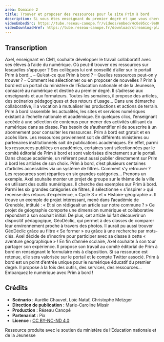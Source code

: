 ```yaml
---
area: Domaine 2
title: Trouver et proposer des ressources pour le site Prim à bord
description: Si vous êtes enseignant du premier degré et que vous cherchez souvent des ressources pédagogiques sur internet, le site Prim à bord et cette vidéo explicative sont fait pour vous !
videoEmbedSrc: https://tube.reseau-canope.fr/videos/embed/4c0e95cc-9e00-4193-af2f-7f7f341eceee
videoDownloadHref: https://tube.reseau-canope.fr/download/streaming-playlists/hls/videos/4c0e95cc-9e00-4193-af2f-7f7f341eceee-1080-fragmented.mp4
---
```


## Transcription

Axel, enseignant en CM1, souhaite développer le travail collaboratif avec ses élèves à l’aide du numérique. Où peut-il trouver des ressources sur lesquelles s’appuyer ?
Ses collègues lui ont conseillé d’aller sur le portail Prim à bord…
– Qu’est-ce que Prim à bord ?
– Quelles ressources peut-on y trouver ?
– Comment les sélectionner ou en proposer de nouvelles ?
Prim à bord est un portail du ministère de l’Éducation nationale et de la Jeunesse, consacré au numérique et destiné au premier degré. Il s’adresse aux enseignants et aux formateurs.
Toutes les semaines, il propose des articles, des scénarios pédagogiques et des retours d’usage...
Dans une démarche collaborative, il a vocation à mutualiser les productions et actions de terrain.
Prim à bord rassemble les actualités, les sites et services numériques existant à l’échelle nationale et académique.
En quelques clics, l’enseignant accède à une sélection de contenus pour mener des activités utilisant du numérique dans sa classe.
Pas besoin de s’authentifier ni de souscrire à un abonnement pour consulter les ressources.
Prim à bord est gratuit et en accès libre.
Les ressources proviennent soit de différents ministères ou partenaires institutionnels soit de publications académiques.
En effet, parmi les ressources publiées en académies, certaines sont sélectionnées par le comité éditorial de Prim à bord et sont valorisées directement sur le portail.
Dans chaque académie, un référent peut aussi publier directement sur Prim à bord les articles de son choix.
Prim à bord, c’est plusieurs centaines d’articles accessibles via un système de filtres.
Comment s’y retrouver ?
Les ressources sont réparties en six grandes catégories…
Prenons un exemple. Axel souhaite monter un projet de groupe sur le thème de la ville en utilisant des outils numériques. Il cherche des exemples sur Prim à bord.
Parmi les six grandes catégories de filtres, il sélectionne « s’inspirer » qui recense des retours d’expérience, « Cycle 3 » et « Histoire-géographie ».
Il trouve un exemple de projet intéressant, mené dans l’académie de Grenoble, intitulé :
« Et si on rédigeait un article sur notre commune ? »
Ce projet de géographie comporte une dimension numérique et collaborative répondant
à son souhait initial.
De plus, cet article lui fait découvrir un dispositif pédagogique, GéoDéclic, qui permet à des classes de comparer leur environnement proche à travers des photos.
Il aurait pu aussi trouver GéoDéclic grâce au filtre « Se former » ou grâce à une recherche par mots-clés.
Axel décide de s’inscrire pour participer avec sa classe à cette « aventure géographique » !
En fin d’année scolaire, Axel souhaite à son tour partager son expérience. Il propose son travail au comité éditorial de Prim à bord en renseignant le formulaire mis à disposition.
Si sa ressource est retenue, elle sera valorisée sur le portail et le compte Twitter associé.
Prim à bord est un point d’entrée unique pour le numérique éducatif du premier degré.
Il propose à la fois des outils, des services, des ressources...
Embarquez le numérique avec Prim à bord !

## Crédits

- **Scénario** : Aurélie Chauvet, Loïc Nataf, Christophe Metzger
- **Direction de publication** : Marie-Caroline Missir
- **Production** : Réseau Canopé
- **Partenariat** : Pix
- **Licence** : [CC BY-NC-ND 4.0](https://creativecommons.org/licenses/by-nc-nd/4.0/deed.fr)

Ressource produite avec le soutien du ministère de l’Éducation nationale et de la Jeunesse
